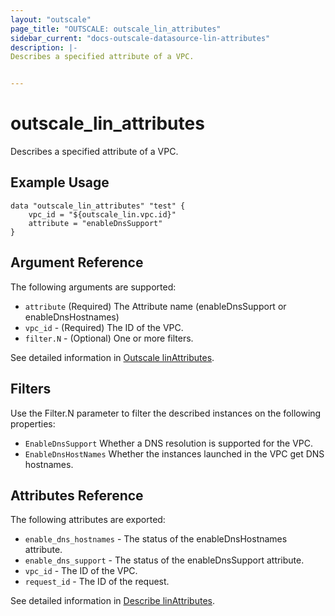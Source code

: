 ```yaml
---
layout: "outscale"
page_title: "OUTSCALE: outscale_lin_attributes"
sidebar_current: "docs-outscale-datasource-lin-attributes"
description: |-
Describes a specified attribute of a VPC.


---
```


# outscale_lin_attributes

Describes a specified attribute of a VPC.


## Example Usage

```hcl
data "outscale_lin_attributes" "test" {
	vpc_id = "${outscale_lin.vpc.id}"
	attribute = "enableDnsSupport"
}
```

## Argument Reference

The following arguments are supported:

* `attribute` (Required) The Attribute name (enableDnsSupport or enableDnsHostnames)
* `vpc_id` - (Required) The ID of the VPC.
* `filter.N` - (Optional) One or more filters.


See detailed information in [Outscale linAttributes](http://docs.outscale.com/api_fcu/operations/Action_DescribeVpcAttribute_get.html#_api_fcu-action_describevpcattribute_get).

## Filters

Use the Filter.N parameter to filter the described instances on the following properties:

* `EnableDnsSupport`  Whether a DNS resolution is supported for the VPC.
* `EnableDnsHostNames`  Whether the instances launched in the VPC get DNS hostnames.


## Attributes Reference

The following attributes are exported:

* `enable_dns_hostnames` - The status of the enableDnsHostnames attribute.
* `enable_dns_support` - The status of the enableDnsSupport attribute.
* `vpc_id` - The ID of the VPC.
* `request_id` - The ID of the request.

See detailed information in [Describe linAttributes](http://docs.outscale.com/api_fcu/operations/Action_DescribeVpcAttribute_get.html#_api_fcu-action_describevpcattribute_get).
